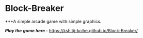 # Block-Breaker

***A simple arcade game with simple graphics.

***Play the game here -*** https://kshitij-kolhe.github.io/Block-Breaker/
